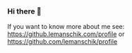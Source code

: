 ### Hi there 👋

If you want to know more about me see: https://github.lemanschik.com/profile or https://github.com/lemanschik/profile
